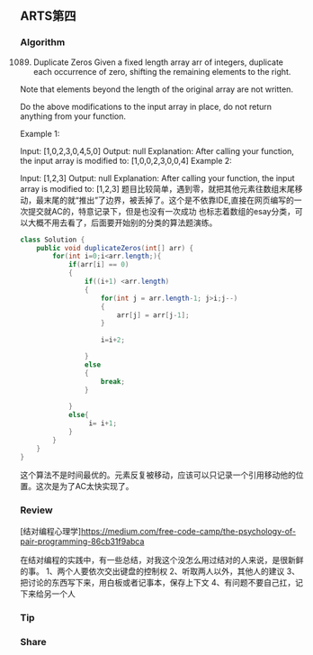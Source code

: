 ## ARTS第四
### Algorithm
1089. Duplicate Zeros
Given a fixed length array arr of integers, duplicate each occurrence of zero, shifting the remaining elements to the right.

Note that elements beyond the length of the original array are not written.

Do the above modifications to the input array in place, do not return anything from your function.

 

Example 1:

Input: [1,0,2,3,0,4,5,0]
Output: null
Explanation: After calling your function, the input array is modified to: [1,0,0,2,3,0,0,4]
Example 2:

Input: [1,2,3]
Output: null
Explanation: After calling your function, the input array is modified to: [1,2,3]
题目比较简单，遇到零，就把其他元素往数组末尾移动，最末尾的就“推出”了边界，被丢掉了。这个是不依靠IDE,直接在网页编写的一次提交就AC的，特意记录下，但是也没有一次成功
也标志着数组的esay分类，可以大概不用去看了，后面要开始别的分类的算法题演练。
```java
class Solution {
    public void duplicateZeros(int[] arr) {
        for(int i=0;i<arr.length;){
            if(arr[i] == 0)
            {
                if((i+1) <arr.length)
                {
                    for(int j = arr.length-1; j>i;j--)
                    {
                        arr[j] = arr[j-1];
                    }
                 
                    i=i+2;                                        

                }
                else
                {
                    break;
                }
                
            }
            else{
                 i= i+1;
            }
        }
    }
}
```
这个算法不是时间最优的。元素反复被移动，应该可以只记录一个引用移动他的位置。这次是为了AC太快实现了。

### Review
[结对编程心理学]https://medium.com/free-code-camp/the-psychology-of-pair-programming-86cb31f9abca

在结对编程的实践中，有一些总结，对我这个没怎么用过结对的人来说，是很新鲜的事。
1、两个人要依次交出键盘的控制权
2、听取两人以外，其他人的建议
3、把讨论的东西写下来，用白板或者记事本，保存上下文
4、有问题不要自己扛，记下来给另一个人

### Tip
 

### Share
